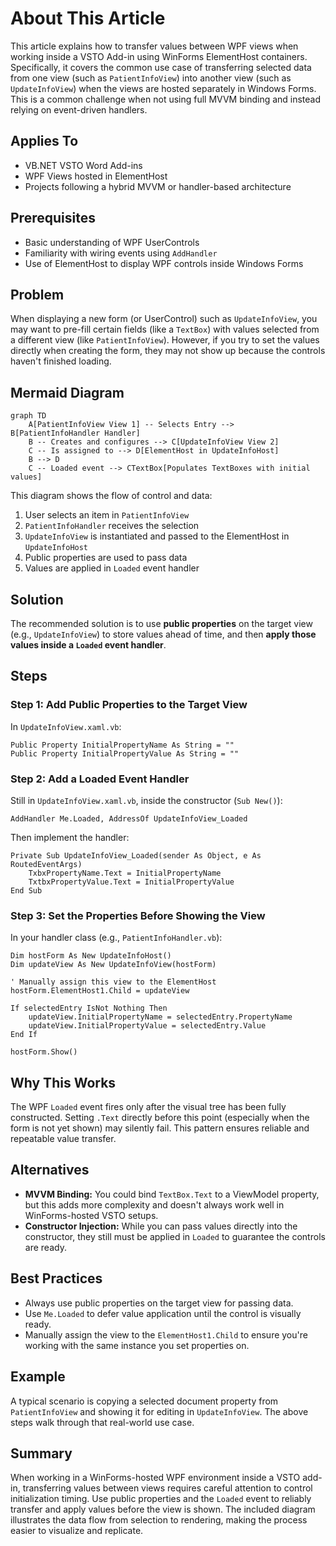 # About This Article

This article explains how to transfer values between WPF views when working inside a VSTO Add-in using WinForms ElementHost containers. Specifically, it covers the common use case of transferring selected data from one view (such as `PatientInfoView`) into another view (such as `UpdateInfoView`) when the views are hosted separately in Windows Forms. This is a common challenge when not using full MVVM binding and instead relying on event-driven handlers.

## Applies To
- VB.NET VSTO Word Add-ins
- WPF Views hosted in ElementHost
- Projects following a hybrid MVVM or handler-based architecture

## Prerequisites
- Basic understanding of WPF UserControls
- Familiarity with wiring events using `AddHandler`
- Use of ElementHost to display WPF controls inside Windows Forms

## Problem
When displaying a new form (or UserControl) such as `UpdateInfoView`, you may want to pre-fill certain fields (like a `TextBox`) with values selected from a different view (like `PatientInfoView`). However, if you try to set the values directly when creating the form, they may not show up because the controls haven't finished loading.

## Mermaid Diagram

```mermaid
graph TD
    A[PatientInfoView View 1] -- Selects Entry --> B[PatientInfoHandler Handler]
    B -- Creates and configures --> C[UpdateInfoView View 2]
    C -- Is assigned to --> D[ElementHost in UpdateInfoHost]
    B --> D
    C -- Loaded event --> CTextBox[Populates TextBoxes with initial values]
```

This diagram shows the flow of control and data:
1. User selects an item in `PatientInfoView`
2. `PatientInfoHandler` receives the selection
3. `UpdateInfoView` is instantiated and passed to the ElementHost in `UpdateInfoHost`
4. Public properties are used to pass data
5. Values are applied in `Loaded` event handler

## Solution
The recommended solution is to use **public properties** on the target view (e.g., `UpdateInfoView`) to store values ahead of time, and then **apply those values inside a `Loaded` event handler**.

## Steps

### Step 1: Add Public Properties to the Target View
In `UpdateInfoView.xaml.vb`:

```vbnet
Public Property InitialPropertyName As String = ""
Public Property InitialPropertyValue As String = ""
```

### Step 2: Add a Loaded Event Handler
Still in `UpdateInfoView.xaml.vb`, inside the constructor (`Sub New()`):

```vbnet
AddHandler Me.Loaded, AddressOf UpdateInfoView_Loaded
```

Then implement the handler:

```vbnet
Private Sub UpdateInfoView_Loaded(sender As Object, e As RoutedEventArgs)
    TxbxPropertyName.Text = InitialPropertyName
    TxtbxPropertyValue.Text = InitialPropertyValue
End Sub
```

### Step 3: Set the Properties Before Showing the View
In your handler class (e.g., `PatientInfoHandler.vb`):

```vbnet
Dim hostForm As New UpdateInfoHost()
Dim updateView As New UpdateInfoView(hostForm)

' Manually assign this view to the ElementHost
hostForm.ElementHost1.Child = updateView

If selectedEntry IsNot Nothing Then
    updateView.InitialPropertyName = selectedEntry.PropertyName
    updateView.InitialPropertyValue = selectedEntry.Value
End If

hostForm.Show()
```

## Why This Works
The WPF `Loaded` event fires only after the visual tree has been fully constructed. Setting `.Text` directly before this point (especially when the form is not yet shown) may silently fail. This pattern ensures reliable and repeatable value transfer.

## Alternatives
- **MVVM Binding:** You could bind `TextBox.Text` to a ViewModel property, but this adds more complexity and doesn't always work well in WinForms-hosted VSTO setups.
- **Constructor Injection:** While you can pass values directly into the constructor, they still must be applied in `Loaded` to guarantee the controls are ready.

## Best Practices
- Always use public properties on the target view for passing data.
- Use `Me.Loaded` to defer value application until the control is visually ready.
- Manually assign the view to the `ElementHost1.Child` to ensure you're working with the same instance you set properties on.

## Example
A typical scenario is copying a selected document property from `PatientInfoView` and showing it for editing in `UpdateInfoView`. The above steps walk through that real-world use case.

## Summary
When working in a WinForms-hosted WPF environment inside a VSTO add-in, transferring values between views requires careful attention to control initialization timing. Use public properties and the `Loaded` event to reliably transfer and apply values before the view is shown. The included diagram illustrates the data flow from selection to rendering, making the process easier to visualize and replicate.

